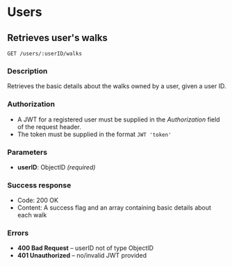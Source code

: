 # Users

## Retrieves user's walks

```
GET /users/:userID/walks
```

### Description

Retrieves the basic details about the walks owned by a user, given a user ID.

### Authorization

- A JWT for a registered user must be supplied in the _Authorization_ field of the request header.
- The token must be supplied in the format `JWT 'token'`

### Parameters

- **userID**: ObjectID _(required)_

### Success response

- Code: 200 OK
- Content: A success flag and an array containing basic details about each walk

### Errors

- **400 Bad Request** – userID not of type ObjectID
- **401 Unauthorized** – no/invalid JWT provided